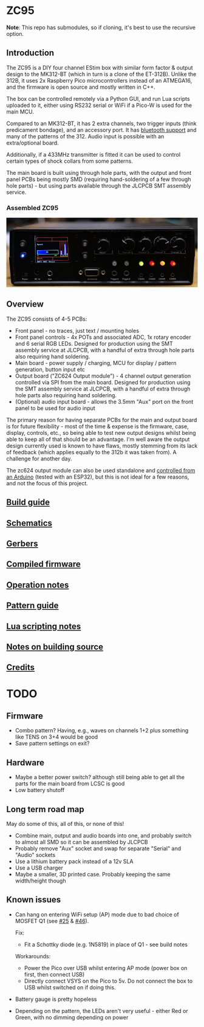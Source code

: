 
# ZC95

**Note**: This repo has submodules, so if cloning, it's best to use the recursive option.

## Introduction
The ZC95 is a DIY four channel EStim box with similar form factor & output design to the MK312-BT (which in turn is a clone of the ET-312B).
Unlike the 312B, it uses 2x Raspberry Pico microcontrollers instead of an ATMEGA16, and the firmware is open source and mostly written in C++.

The box can be controlled remotely via a Python GUI, and run Lua scripts uploaded to it, either using RS232 serial or WiFi if a Pico-W is used for the main MCU.

Compared to an MK312-BT, it has 2 extra channels, two trigger inputs (think predicament bondage), and an accessory port. It has [bluetooth support](docs/Bluetooth.md) and many of the patterns of the 312. Audio input is possible with an extra/optional board.

Additionally, if a 433MHz transmitter is fitted it can be used to control certain types of shock collars from some patterns.

The main board is built using through hole parts, with the output and front panel PCBs being mostly SMD (requiring hand-soldering of a few through hole parts) - but using parts available through the JLCPCB SMT assembly service.

### Assembled ZC95
![zc95]


## Overview
The ZC95 consists of 4-5 PCBs:

* Front panel - no traces, just text / mounting holes
* Front panel controls - 4x POTs and associated ADC, 1x rotary encoder and 6 serial RGB LEDs. Designed for production using the SMT assembly service at JLCPCB, with a handful of extra through hole parts also requiring hand soldering.
* Main board - power supply / charging, MCU for display / pattern generation, button input etc
* Output board ("ZC624 Output module") - 4 channel output generation controlled via SPI from the main board. Designed for production using the SMT assembly service at JLCPCB, with a handful of extra through hole parts also requiring hand soldering.
* (Optional) audio input board - allows the 3.5mm "Aux" port on the front panel to be used for audio input

The primary reason for having separate PCBs for the main and output board is for future flexibility - most of the time & expense is the firmware, case, display, controls, etc., so being able to test new output designs whilst being able to keep all of that should be an advantage. I'm well aware the output design currently used is known to have flaws, mostly stemming from its lack of feedback (which applies equally to the 312b it was taken from). A challenge for another day.

The zc624 output module can also be used standalone and [controlled from an Arduino](./misc/Arduino/libraries/Zc624Output/README.md) (tested with an ESP32), but this is not ideal for a few reasons, and not the focus of this project.

## [Build guide](docs/Build.md)

## [Schematics](schematics/)

## [Gerbers](pcb/)

## [Compiled firmware](https://github.com/CrashOverride85/zc95/releases/)

## [Operation notes](docs/Operation.md)

## [Pattern guide](docs/Patterns.md)

## [Lua scripting notes](docs/LuaNotes.md)

## [Notes on building source](docs/SourceBuildNotes.md)

## [Credits](docs/Credits.md)

# TODO
## Firmware
   - Combo pattern? Having, e.g., waves on channels 1+2 plus something like TENS on 3+4 would be good
   - Save pattern settings on exit?

## Hardware
   - Maybe a better power switch? although still being able to get all the parts for the main board from LCSC is good
   - Low battery shutoff

## Long term road map
May do some of this, all of this, or none of this!
   - Combine main, output and audio boards into one, and probably switch to almost all SMD so it can be assembled by JLCPCB
   - Probably remove "Aux" socket and swap for separate "Serial" and "Audio" sockets
   - Use a lithium battery pack instead of a 12v SLA
   - Use a USB charger
   - Maybe a smaller, 3D printed case. Probably keeping the same width/height though

## Known issues
   - Can hang on entering WiFi setup (AP) mode due to bad choice of MOSFET Q1 (see [#25][gh25] & [#46][gh46]). 
     
     Fix:
     * Fit a Schottky diode (e.g. 1N5819) in place of Q1 - see build notes

     Workarounds:
     * Power the Pico over USB whilst entering AP mode (power box on first, then connect USB)
     * Directly connect VSYS on the Pico to 5v. Do not connect the box to USB whilst switched on if doing this.
   
   - Battery gauge is pretty hopeless
   - Depending on the pattern, the LEDs aren't very useful - either Red or Green, with no dimming depending on power

[zc95]: docs/images/zc95.jpg "Assembled ZC95"
[gh25]: https://github.com/CrashOverride85/zc95/discussions/25
[gh46]: https://github.com/CrashOverride85/zc95/issues/46

